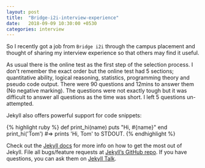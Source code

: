 ```yaml
---
layout: post
title:  "Bridge-i2i-interview-experience"
date:   2018-09-09 10:30:00 +0530
categories: interview
---
```

So I recently got a job from `Bridge i2i` through the campus placement and thought of sharing my interview experience so that others may find it useful. 

As usual there is the online test as the first step of the selection process. I don't remember the exact order but the online test had 5 sections; quantitative ability, logical reasoning, statistics, programming theory and pseudo code output. There were 90 questions and 12mins to answer them (No negative marking). The questions were not exactly tough but it was difficult to answer all questions as the time was short. I left 5 questions un-attempted. 



Jekyll also offers powerful support for code snippets:

{% highlight ruby %}
def print_hi(name)
  puts "Hi, #{name}"
end
print_hi('Tom')
#=> prints 'Hi, Tom' to STDOUT.
{% endhighlight %}

Check out the [Jekyll docs][jekyll-docs] for more info on how to get the most out of Jekyll. File all bugs/feature requests at [Jekyll’s GitHub repo][jekyll-gh]. If you have questions, you can ask them on [Jekyll Talk][jekyll-talk].

[jekyll-docs]: https://jekyllrb.com/docs/home
[jekyll-gh]:   https://github.com/jekyll/jekyll
[jekyll-talk]: https://talk.jekyllrb.com/
